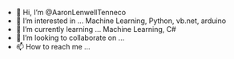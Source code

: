 - 👋 Hi, I’m @AaronLenwellTenneco
- 👀 I’m interested in ... Machine Learning, Python, vb.net, arduino
- 🌱 I’m currently learning ... Machine Learning, C#
- 💞️ I’m looking to collaborate on ...
- 📫 How to reach me ...

<!---
AaronLenwellTenneco/AaronLenwellTenneco is a ✨ special ✨ repository because its `README.md` (this file) appears on your GitHub profile.
You can click the Preview link to take a look at your changes.
--->
